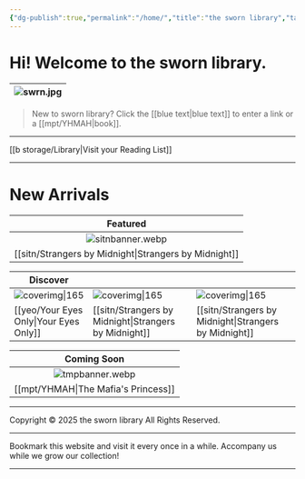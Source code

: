 ```yaml
---
{"dg-publish":true,"permalink":"/home/","title":"the sworn library","tags":["gardenEntry"]}
---
```


# Hi! Welcome to the sworn library.

| ![swrn.jpg](/img/user/b%20storage/swrn.jpg) |
| :-----------: |

> New to sworn library?
Click the [[blue text\|blue text]] to enter a link or a [[mpt/YHMAH\|book]].

***

[[b storage/Library\|Visit your Reading List]]

***
# New Arrivals

|            Featured             |
| :-----------------------------: |
|      ![sitnbanner.webp](/img/user/sitn/sitnbanner.webp)       |
| [[sitn/Strangers by Midnight\|Strangers by Midnight]] |

| Discover                        |                                  |                                  |
| ------------------------------- | -------------------------------- | -------------------------------- |
| ![coverimg\|165](/img/user/yeo/yeostorage/yeocover.webp) | ![coverimg\|165](/img/user/sitn/sitncover.webp) | ![coverimg\|165](/img/user/sitn/sitncover.webp) |
| [[yeo/Your Eyes Only\|Your Eyes Only]]              | [[sitn/Strangers by Midnight\|Strangers by Midnight]]        | [[sitn/Strangers by Midnight\|Strangers by Midnight]]        |

|           Coming Soon           |
| :-----------------------------: |
|       ![tmpbanner.webp](/img/user/b%20storage/a%20storage/tmpbanner.webp)       |
| [[mpt/YHMAH\|The Mafia's Princess]] |

---
Copyright © 2025 the sworn library
All Rights Reserved.

***

Bookmark this website and visit it every once in a while. Accompany us while we grow our collection!

***

<script src="https://starryxoxo.github.io/treeajmgar/src/helpers/dynamictable.js"></script>
<script src="https://starryxoxo.github.io/treeajmgar/src/helpers/protect-images.js"></script>